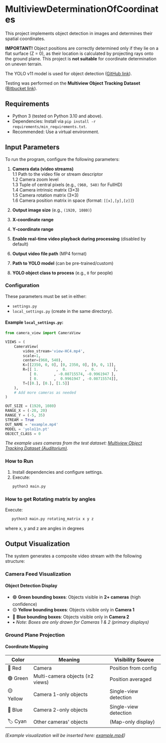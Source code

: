 # MultiviewDeterminationOfCoordinates  

This project implements object detection in images and determines their spatial coordinates.  

**IMPORTANT!** Object positions are correctly determined only if they lie on a flat surface (Z = 0), as their location is calculated by projecting rays onto the ground plane. This project is **not suitable** for coordinate determination on uneven terrain.  

The YOLO v11 model is used for object detection ([GitHub link](https://github.com/ultralytics/ultralytics)).  

Testing was performed on the **Multiview Object Tracking Dataset** ([Bitbucket link](https://bitbucket.org/merayxu/multiview-object-tracking-dataset/src/master/)).  

## Requirements  
- Python 3 (tested on Python 3.10 and above).  
- Dependencies: Install via `pip install -r requirements/min_requirements.txt`.  
- Recommended: Use a virtual environment.  

## Input Parameters  
To run the program, configure the following parameters:  

1. **Camera data (video streams)**  
   1.1 Path to the video file or stream descriptor  
   1.2 Camera zoom level  
   1.3 Tuple of central pixels (e.g., `(960, 540)` for FullHD)  
   1.4 Camera intrinsic matrix (3×3)  
   1.5 Camera rotation matrix (3×3)  
   1.6 Camera position matrix in space (format: `[[x],[y],[z]]`)  

2. **Output image size** (e.g., `(1920, 1080)`)  
3. **X-coordinate range**  
4. **Y-coordinate range**  
5. **Enable real-time video playback during processing** (disabled by default)  
6. **Output video file path** (MP4 format)  
7. **Path to YOLO model** (can be pre-trained/custom)  
8. **YOLO object class to process** (e.g., `0` for people)  

### Configuration  
These parameters must be set in either:  
- `settings.py`  
- `local_settings.py` (create in the same directory).  

#### Example `local_settings.py`:  
```python
from camera_view import CameraView

VIEWS = (
    CameraView(
        video_stream='view-HC4.mp4',
        scale=1,
        center=(960, 540),
        K=[[2350, 0, 0], [0, 2350, 0], [0, 0, 1]],
        R=[[ 1.        ,  0.        ,  0.        ],
           [ 0.       , -0.08715574, -0.9961947 ],
           [ 0.       ,  0.9961947 , -0.08715574]],
        T=[[0.], [0.], [1.5]]
    ),
    # Add more cameras as needed
)

OUT_SIZE = (1920, 1080)
RANGE_X = (-20, 20)
RANGE_Y = (-5, 35)
STREAM = True
OUT_NAME = 'example.mp4'
MODEL = 'yolo11n.pt'
OBJECT_CLASS = 0
```

*The example uses cameras from the test dataset: [Multiview Object Tracking Dataset (Auditorium)](https://bitbucket.org/merayxu/multiview-object-tracking-dataset/src/master/CAMPUS/Auditorium/).*  

### How to Run  
1. Install dependencies and configure settings.  
2. Execute:  
   ```bash  
   python3 main.py  
   ```
   
### How to get Rotating matrix by angles
Execute:
```bash  
   python3 main.py rotating_matrix x y z
   ```
where x, y and z are angles in degrees

## Output Visualization

The system generates a composite video stream with the following structure:


### Camera Feed Visualization

#### Object Detection Display
- 🟢 **Green bounding boxes**: Objects visible in **2+ cameras** (high confidence)
- 🟡 **Yellow bounding boxes**: Objects visible only in **Camera 1**
- 🔵 **Blue bounding boxes**: Objects visible only in **Camera 2**
- ▪️ *Note: Boxes are only drawn for Cameras 1 & 2 (primary displays)*

### Ground Plane Projection

#### Coordinate Mapping
| Color     | Meaning                         | Visibility Source     |
|-----------|---------------------------------|-----------------------|
| 🔴 Red    | Camera                          | Position from config  |
| 🟢 Green  | Multi-camera objects (≥2 views) | Position averaged     |
| 🟡 Yellow | Camera 1-only objects           | Single-view detection |
| 🔵 Blue   | Camera 2-only objects           | Single-view detection |
| 🏷️ Cyan  | Other cameras' objects          | (Map-only display)    |


*(Example visualization will be inserted here: [example.mp4](https://github.com/maksim-buren/MultiviewDeterminationOfCoordinates/blob/main/example/example.mp4))*




